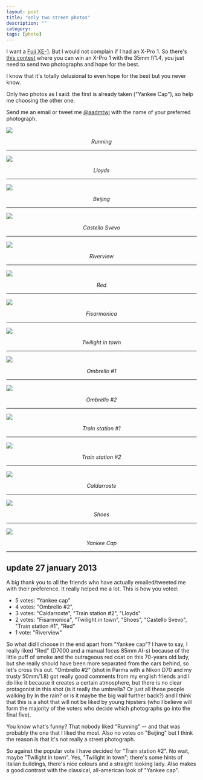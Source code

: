 ```yaml
---
layout: post
title: "only two street photos"
description: ""
category: 
tags: [photo]
---
```



I want a [Fuji XE-1](http://aadm.github.com/2012-12-17-fuji-test-day.html). But I would not complain if I had an X-Pro 1. So there's [this contest](http://www.streetsofchrome.com/) where you can win an X-Pro 1 with the 35mm f/1.4, you just need to send two photographs and hope for the best.

I know that it's totally delusional to even hope for the best but you never know.

Only two photos as I said: the first is already taken ("Yankee Cap"), so help me choosing the other one.

Send me an email or tweet me [@aadmtwi](http://twitter.com/aadmtwi) with the name of your preferred photograph. 

![](http://dl.dropbox.com/u/179731/_D7K8719%20FUJI400H.jpg)
<i><center>Running</center></i>

*** 

![](http://dl.dropbox.com/u/179731/Lloyds_04_uomo.jpg)
<i><center>Lloyds</center></i>

*** 

![](http://dl.dropbox.com/u/179731/_DSC8831.jpg)
<i><center>Beijing</center></i>

*** 

![](http://dl.dropbox.com/u/179731/_D7K0544.jpg)
<i><center>Castello Svevo</center></i>

*** 

![](http://dl.dropbox.com/u/179731/_1070820.jpg)
<i><center>Riverview</center></i>

*** 

![](http://dl.dropbox.com/u/179731/_D7K3030.jpg)
<i><center>Red</center></i>

*** 

![](http://dl.dropbox.com/u/179731/_D7K2206.jpg)
<i><center>Fisarmonica</center></i>

*** 

![](http://dl.dropbox.com/u/179731/_D7K2686.jpg)
<i><center>Twilight in town</center></i>

*** 

![](http://dl.dropbox.com/u/179731/_1070885.jpg)
<i><center>Ombrello #1</center></i>

*** 

![](http://dl.dropbox.com/u/179731/_DSC6224.jpg)
<i><center>Ombrello #2</center></i>

*** 

![](http://dl.dropbox.com/u/179731/_D7K2001.jpg)
<i><center>Train station #1</center></i>

*** 

![](http://dl.dropbox.com/u/179731/_D7K1984.jpg)
<i><center>Train station #2</center></i>

*** 

![](http://dl.dropbox.com/u/179731/img_TX400_03_12.jpg)
<i><center>Caldarroste</center></i>

*** 

![](http://dl.dropbox.com/u/179731/usa1997_092.jpg)
<i><center>Shoes</center></i>

*** 

![](http://dl.dropbox.com/u/179731/usa1997_022.jpg)
<i><center>Yankee Cap</center></i>

*** 

## update 27 january 2013

A big thank you to all the friends who have actually emailed/tweeted me with their preference. It really helped me a lot. This is how you voted:

* 5 votes: "Yankee cap"
* 4 votes: "Ombrello #2", 
* 3 votes: "Caldarroste", "Train station #2", "Lloyds"
* 2 votes: "Fisarmonica", "Twilight in town", "Shoes", "Castello Svevo",  "Train station #1", "Red"
* 1 vote: "Riverview"

So what did I choose in the end apart from "Yankee cap"? I have to say, I really liked "Red" (D7000 and a manual focus 85mm AI-s) because of the little puff of smoke and the outrageous red coat on this 70-years old lady, but she really should have been more separated from the cars behind, so let's cross this out. "Ombrello #2" (shot in Parma with a Nikon D70 and my trusty 50mm/1.8) got really good comments from my english friends and I do like it because it creates a certain atmosphere, but there is no clear protagonist in this shot (is it really the umbrella? Or just all these people walking by in the rain? or is it maybe the big wall further back?) and I think that this is a shot that will not be liked by young hipsters (who I believe will form the majority of the voters who decide which photographs go into the final five).

You know what's funny? That nobody liked "Running" -- and that was probably the one that I liked the most. Also no votes on "Beijing" but I think the reason is that it's not really a street photograph.

So against the popular vote I have decided for "Train station #2". No wait, maybe "Twilight in town". Yes, "Twilight in town"; there's some hints of italian buildings, there's nice colours and a straight looking lady. Also makes a good contrast with the classical, all-american look of "Yankee cap".
